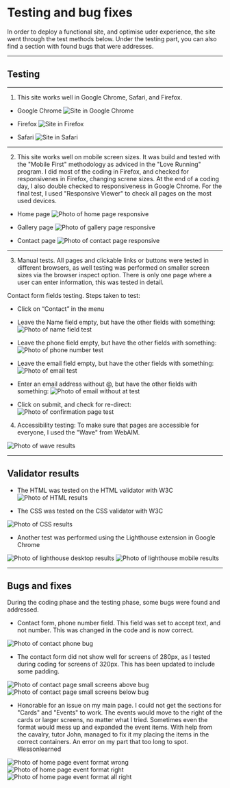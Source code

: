 # Testing and bug fixes

In order to deploy a functional site, and optimise uder experience, the site went through the test methods below. Under the testing part, you can also find a section with found bugs that were addresses.

---
## Testing

---
1. This site works well in Google Chrome, Safari, and Firefox.

- Google Chrome
![Site in Google Chrome](documents/chrome-works.png)

- Firefox
![Site in Firefox](documents/firefox-works.png)

- Safari
![Site in Safari](documents/safari-works.png)

---
2. This site works well on mobile screen sizes. It was build and tested with the "Mobile First" methodology as adviced in the "Love Running" program. I did most of the coding in Firefox, and checked for responsivenes in Firefox, changing screne sizes. At the end of a coding day, I also double checked to responsiveness in Google Chrome.  For the final test, I used "Responsive Viewer" to check all pages on the most used devices.

- Home page
![Photo of home page responsive](documents/home-responsive.png)

- Gallery page
![Photo of gallery page responsive](documents/gallery-responsive.png)

- Contact page
![Photo of contact page responsive](documents/contact-responsive.png)

---
3. Manual tests. All pages and clickable links or buttons were tested in different browsers, as well testing was performed on smaller screen sizes via the browser inspect option. There is only one page where a user can enter information, this was tested in detail. 

Contact form fields testing. Steps taken to test:

- Click on “Contact” in the menu
- Leave the Name field empty, but have the other fields with something: 
![Photo of name field test](documents/contact-name-test.png)

- Leave the phone field empty, but have the other fields with something: 
![Photo of phone number test](documents/contact-phone-test.png)

- Leave the email field empty, but have the other fields with something: 
![Photo of email test](documents/contact-email-test.png)

- Enter an email address without @, but have the other fields with something: 
![Photo of email without at test](documents/contact-email-at-test.png)

- Click on submit, and check for re-direct:
![Photo of confirmation page test](documents/confirmation-page-test.png)

4. Accessibility testing: To make sure that pages are accessible for everyone, I used the "Wave" from WebAIM. 

![Photo of wave results](documents/wave.png)

---
## Validator results

- The HTML was tested on the HTML validator with W3C
![Photo of HTML results](documents/html-validator.png)

- The CSS was tested on the CSS validator with W3C

![Photo of CSS results](documents/css-validator.png)

- Another test was performed using the Lighthouse extension in Google Chrome

![Photo of lighthouse desktop results](documents/lighthouse-desktop.png)
![Photo of lighthouse mobile results](documents/lighthouse-mobile.png)

---
## Bugs and fixes

During the coding phase and the testing phase, some bugs were found and addressed.

- Contact form, phone number field. This field was set to accept text, and not number. This was changed in the code and is now correct.

![Photo of contact phone bug](documents/contact-phone-test-bug.png)

- The contact form did not show well for screens of 280px, as I tested during coding for screens of 320px. This has been updated to include some padding.

![Photo of contact page small screens above bug](documents/ts-zen-up.png)
![Photo of contact page small screens below bug](documents/ts-zen-under.png)

- Honorable for an issue on my main page. I could not get the sections for "Cards" and "Events" to work. The events would move to the right of the cards or larger screens, no matter what I tried. Sometimes even the format would mess up and expanded the event items. With help from the cavalry, tutor John, managed to fix it my placing the items in the correct containers. An error on my part that too long to spot. #lessonlearned 

![Photo of home page event format wrong](documents/events-format.png)
![Photo of home page event format right](documents/events-right.png)
![Photo of home page event format all right](documents/events-all-right.png)